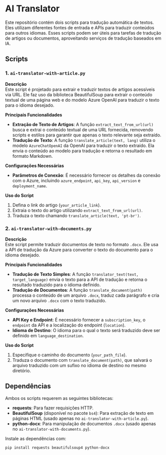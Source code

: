 # AI Translator

Este repositório contém dois scripts para tradução automática de textos. Eles utilizam diferentes fontes de entrada e APIs para traduzir conteúdos para outros idiomas. Esses scripts podem ser úteis para tarefas de tradução de artigos ou documentos, aproveitando serviços de tradução baseados em IA.

## Scripts

### 1. `ai-translator-with-article.py`

**Descrição**  
Este script é projetado para extrair e traduzir textos de artigos acessíveis via URL. Ele faz uso da biblioteca BeautifulSoup para extrair o conteúdo textual de uma página web e do modelo Azure OpenAI para traduzir o texto para o idioma desejado.

**Principais Funcionalidades**
- **Extração de Texto de Artigos**: A função `extract_text_from_url(url)` busca e extrai o conteúdo textual de uma URL fornecida, removendo scripts e estilos para garantir que apenas o texto relevante seja extraído.
- **Tradução de Texto**: A função `translate_article(text, lang)` utiliza o modelo `AzureChatOpenAI` da OpenAI para traduzir o texto extraído. Ela envia o conteúdo ao modelo para tradução e retorna o resultado em formato Markdown.

**Configurações Necessárias**
- **Parâmetros de Conexão**: É necessário fornecer os detalhes da conexão com o Azure, incluindo `azure_endpoint`, `api_key`, `api_version` e `deployment_name`.

**Uso do Script**
1. Defina o link do artigo (`your_article_link`).
2. Extraia o texto do artigo utilizando `extract_text_from_url(url)`.
3. Traduza o texto chamando `translate_article(text, 'pt-br')`.

### 2. `ai-translator-with-documents.py`

**Descrição**  
Este script permite traduzir documentos de texto no formato `.docx`. Ele usa a API de tradução da Azure para converter o texto do documento para o idioma desejado.

**Principais Funcionalidades**
- **Tradução de Texto Simples**: A função `translator_text(text, target_language)` envia o texto para a API de tradução e retorna o resultado traduzido para o idioma definido.
- **Tradução de Documentos**: A função `translate_document(path)` processa o conteúdo de um arquivo `.docx`, traduz cada parágrafo e cria um novo arquivo `.docx` com o texto traduzido.

**Configurações Necessárias**
- **API Key e Endpoint**: É necessário fornecer a `subscription_key`, o `endpoint` da API e a localização do endpoint (`location`).
- **Idioma de Destino**: O idioma para o qual o texto será traduzido deve ser definido em `language_destination`.

**Uso do Script**
1. Especifique o caminho do documento (`your_path_file`).
2. Traduza o documento com `translate_document(path)`, que salvará o arquivo traduzido com um sufixo no idioma de destino no mesmo diretório.

## Dependências

Ambos os scripts requerem as seguintes bibliotecas:
- **requests**: Para fazer requisições HTTP.
- **BeautifulSoup** (disponível no pacote `bs4`): Para extração de texto em páginas HTML (usado apenas no `ai-translator-with-article.py`).
- **python-docx**: Para manipulação de documentos `.docx` (usado apenas no `ai-translator-with-documents.py`).

Instale as dependências com:
```bash
pip install requests beautifulsoup4 python-docx
